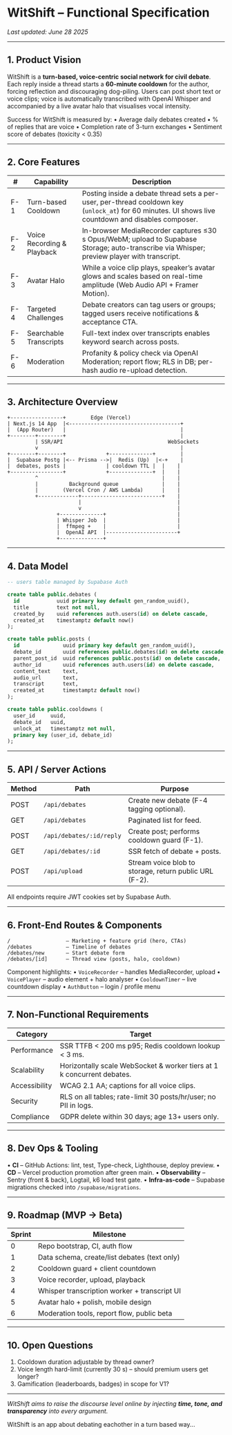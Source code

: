 # WitShift – Functional Specification

_Last updated: June 28 2025_

---

## 1. Product Vision
WitShift is a **turn-based, voice-centric social network for civil debate**.  Each reply inside a thread starts a **60-minute cooldown** for the author, forcing reflection and discouraging dog-piling.  Users can post short text or voice clips; voice is automatically transcribed with OpenAI Whisper and accompanied by a live avatar halo that visualises vocal intensity.

Success for WitShift is measured by:
• Average daily debates created
• % of replies that are voice
• Completion rate of 3-turn exchanges
• Sentiment score of debates (toxicity < 0.35)

---

## 2. Core Features
| # | Capability | Description |
|---|---|---|
|F-1|Turn-based Cooldown|Posting inside a debate thread sets a per-user, per-thread cooldown key (`unlock_at`) for 60 minutes. UI shows live countdown and disables composer.|
|F-2|Voice Recording & Playback|In-browser MediaRecorder captures ≤30 s Opus/WebM; upload to Supabase Storage; auto-transcribe via Whisper; preview player with transcript.|
|F-3|Avatar Halo|While a voice clip plays, speaker’s avatar glows and scales based on real-time amplitude (Web Audio API + Framer Motion).|
|F-4|Targeted Challenges|Debate creators can tag users or groups; tagged users receive notifications & acceptance CTA.|
|F-5|Searchable Transcripts|Full-text index over transcripts enables keyword search across posts.|
|F-6|Moderation|Profanity & policy check via OpenAI Moderation; report flow; RLS in DB; per-hash audio re-upload detection.|

---

## 3. Architecture Overview
```
+-----------------+        Edge (Vercel)
| Next.js 14 App  |<------------------------------------+
|  (App Router)   |                                     |
+--------+--------+                                     |
         | SSR/API                                  WebSockets
         v                                              |
+--------+--------+             +--------------+        |
|  Supabase Postg |<-- Prisma -->|  Redis (Up)  |<-+    |
|  debates, posts |             | cooldown TTL |  |    |
+-----------------+             +--------------+  |    |
         ^                                        |    |
         |          Background queue              |    |
         |        (Vercel Cron / AWS Lambda)      |    |
         +-------------+--------------------------+    |
                       |                               |
                       v                               |
                +--------------+                       |
                | Whisper Job  |                       |
                |  ffmpeg +    |                       |
                |  OpenAI API  |-----------------------+
                +--------------+
```

---

## 4. Data Model
```sql
-- users table managed by Supabase Auth

create table public.debates (
  id            uuid primary key default gen_random_uuid(),
  title         text not null,
  created_by    uuid references auth.users(id) on delete cascade,
  created_at    timestamptz default now()
);

create table public.posts (
  id              uuid primary key default gen_random_uuid(),
  debate_id       uuid references public.debates(id) on delete cascade,
  parent_post_id  uuid references public.posts(id) on delete cascade,
  author_id       uuid references auth.users(id) on delete cascade,
  content_text    text,
  audio_url       text,
  transcript      text,
  created_at      timestamptz default now()
);

create table public.cooldowns (
  user_id     uuid,
  debate_id   uuid,
  unlock_at   timestamptz not null,
  primary key (user_id, debate_id)
);
```

---

## 5. API / Server Actions
| Method | Path | Purpose |
|---|---|---|
|POST|`/api/debates`|Create new debate (F-4 tagging optional).|
|GET |`/api/debates`|Paginated list for feed.|
|POST|`/api/debates/:id/reply`|Create post; performs cooldown guard (F-1).|
|GET |`/api/debates/:id`|SSR fetch of debate + posts.|
|POST|`/api/upload`|Stream voice blob to storage, return public URL (F-2).|

All endpoints require JWT cookies set by Supabase Auth.

---

## 6. Front-End Routes & Components
```
/                  – Marketing + feature grid (hero, CTAs)
/debates           – Timeline of debates
/debates/new       – Start debate form
/debates/[id]      – Thread view (posts, halo, cooldown)
```
Component highlights:
• `VoiceRecorder` – handles MediaRecorder, upload
• `VoicePlayer` – audio element + halo analyser
• `CooldownTimer` – live countdown display
• `AuthButton` – login / profile menu

---

## 7. Non-Functional Requirements
| Category | Target |
|---|---|
|Performance|SSR TTFB < 200 ms p95; Redis cooldown lookup < 3 ms.|
|Scalability|Horizontally scale WebSocket & worker tiers at 1 k concurrent debates.|
|Accessibility|WCAG 2.1 AA; captions for all voice clips.|
|Security|RLS on all tables; rate-limit 30 posts/hr/user; no PII in logs.|
|Compliance|GDPR delete within 30 days; age 13+ users only.|

---

## 8. Dev Ops & Tooling
• **CI** – GitHub Actions: lint, test, Type-check, Lighthouse, deploy preview.
• **CD** – Vercel production promotion after green main.
• **Observability** – Sentry (front & back), Logtail, k6 load test gate.
• **Infra-as-code** – Supabase migrations checked into `/supabase/migrations`.

---

## 9. Roadmap (MVP → Beta)
| Sprint | Milestone |
|---|---|
|0|Repo bootstrap, CI, auth flow|
|1|Data schema, create/list debates (text only)|
|2|Cooldown guard + client countdown|
|3|Voice recorder, upload, playback|
|4|Whisper transcription worker + transcript UI|
|5|Avatar halo + polish, mobile design|
|6|Moderation tools, report flow, public beta|

---

## 10. Open Questions
1. Cooldown duration adjustable by thread owner?
2. Voice length hard-limit (currently 30 s) – should premium users get longer?
3. Gamification (leaderboards, badges) in scope for V1?

---

_WitShift aims to raise the discourse level online by injecting **time, tone, and transparency** into every argument._

WitShift is an app about debating eachother in a turn based way...
